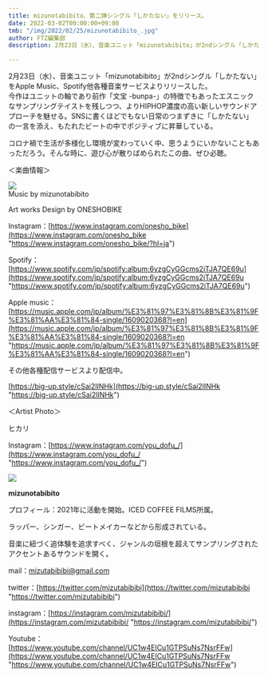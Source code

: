```yaml
---
title: mizunotabibito、第二弾シングル「しかたない」をリリース。
date: 2022-03-02T00:00:00+09:00
tmb: "/img/2022/02/25/mizunotabibito_.jpg"
author: FTZ編集部
description: 2月23日（水）、音楽ユニット「mizunotabibito」が2ndシングル「しかたない」をApple Music、Spotify他各種音楽サービスよりリリースした。

---
```

2月23日（水）、音楽ユニット「mizunotabibito」が2ndシングル「しかたない」をApple Music、Spotify他各種音楽サービスよりリリースした。  
今作はユニットの軸であり前作「文宝 -bunpa-」の特徴でもあったエスニックなサンプリングテイストを残しつつ、よりHIPHOP濃度の高い新しいサウンドアプローチを魅せる。SNSに書くほどでもない日常のつまずきに「しかたない」の一言を添え、もたれたビートの中でポジティブに昇華している。

コロナ禍で生活が多様化し環境が変わっていく中、思うようにいかないこともあっただろう。そんな時に、遊び心が散りばめられたこの曲、ぜひ必聴。

＜楽曲情報＞

![](/img/2022/02/25/mizunotabibito_.jpg)  
Music by mizunotabibito

Art works Design by ONESHOBIKE

Instagram：[https://www.instagram.com/onesho_bike](https://www.instagram.com/onesho_bike "https://www.instagram.com/onesho_bike/?hl=ja")

Spotify：[https://www.spotify.com/jp/spotify:album:6yzgCyGGcms2iTJA7QE69u](https://www.spotify.com/jp/spotify:album:6yzgCyGGcms2iTJA7QE69u "https://www.spotify.com/jp/spotify:album:6yzgCyGGcms2iTJA7QE69u")

Apple music：[https://music.apple.com/jp/album/%E3%81%97%E3%81%8B%E3%81%9F%E3%81%AA%E3%81%84-single/1609020368?l=en](https://music.apple.com/jp/album/%E3%81%97%E3%81%8B%E3%81%9F%E3%81%AA%E3%81%84-single/1609020368?l=en "https://music.apple.com/jp/album/%E3%81%97%E3%81%8B%E3%81%9F%E3%81%AA%E3%81%84-single/1609020368?l=en")

その他各種配信サービスより配信中。

[https://big-up.style/cSai2lINHk](https://big-up.style/cSai2lINHk "https://big-up.style/cSai2lINHk")

＜Artist Photo＞

ヒカリ

Instagram：[https://www.instagram.com/you_dofu_/](https://www.instagram.com/you_dofu_/ "https://www.instagram.com/you_dofu_/")

![](/img/2021/12/02/2021-10-30.jpg)

**mizunotabibito**

プロフィール：2021年に活動を開始。ICED COFFEE FILMS所属。

ラッパー、シンガー、ビートメイカーなどから形成されている。

音楽に紐づく追体験を追求すべく、ジャンルの垣根を超えてサンプリングされたアクセントあるサウンドを開く。

mail：mizutabibibi@gmail.com

twitter：[https://twitter.com/mizutabibibi](https://twitter.com/mizutabibibi "https://twitter.com/mizutabibibi")

instagram：[https://instagram.com/mizutabibibi/](https://instagram.com/mizutabibibi/ "https://instagram.com/mizutabibibi/")

Youtube：[https://www.youtube.com/channel/UC1w4EICu1GTPSuNs7NsrFFw](https://www.youtube.com/channel/UC1w4EICu1GTPSuNs7NsrFFw "https://www.youtube.com/channel/UC1w4EICu1GTPSuNs7NsrFFw")